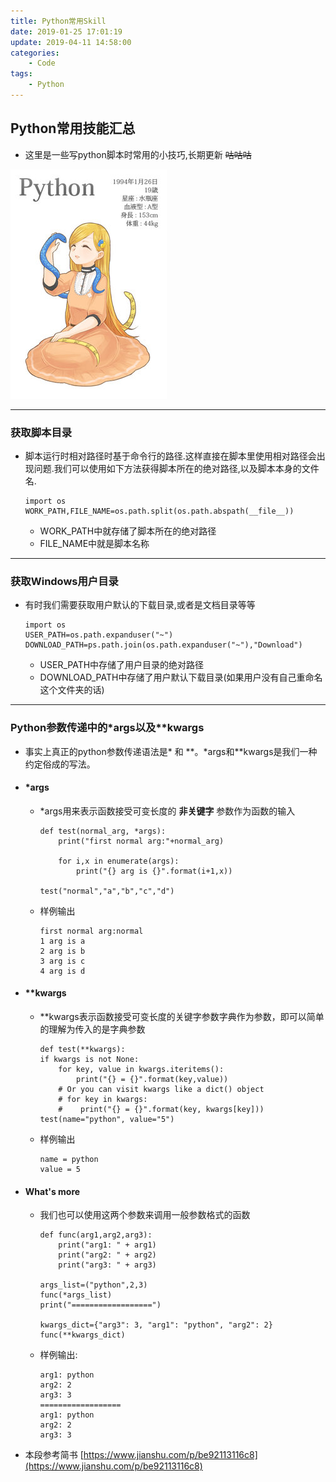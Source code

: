 ```yaml
---
title: Python常用Skill
date: 2019-01-25 17:01:19
update: 2019-04-11 14:58:00
categories:
    - Code
tags:
    - Python
---
```

## Python常用技能汇总
* 这里是一些写python脚本时常用的小技巧,长期更新
~~咕咕咕~~

![Python娘,来源于萌娘百科](Python.jpg)

<!--more-->

---
### 获取脚本目录

* 脚本运行时相对路径时基于命令行的路径.这样直接在脚本里使用相对路径会出现问题.我们可以使用如下方法获得脚本所在的绝对路径,以及脚本本身的文件名.
    ```
    import os
    WORK_PATH,FILE_NAME=os.path.split(os.path.abspath(__file__))
    ```
    * WORK_PATH中就存储了脚本所在的绝对路径
    * FILE_NAME中就是脚本名称

---
### 获取Windows用户目录
* 有时我们需要获取用户默认的下载目录,或者是文档目录等等
    ```
    import os
    USER_PATH=os.path.expanduser("~")
    DOWNLOAD_PATH=ps.path.join(os.path.expanduser("~"),"Download")
    ```
    * USER_PATH中存储了用户目录的绝对路径
    * DOWNLOAD_PATH中存储了用户默认下载目录(如果用户没有自己重命名这个文件夹的话)

---
### Python参数传递中的*args以及**kwargs
* 事实上真正的python参数传递语法是* 和 **。*args和\*\*kwargs是我们一种约定俗成的写法。


* #### *args
    * *args用来表示函数接受可变长度的 __非关键字__ 参数作为函数的输入
        ```
        def test(normal_arg, *args):
            print("first normal arg:"+normal_arg)

            for i,x in enumerate(args):
                print("{} arg is {}".format(i+1,x))
        
        test("normal","a","b","c","d")
        ```

    * 样例输出
        ```
        first normal arg:normal
        1 arg is a
        2 arg is b
        3 arg is c
        4 arg is d
        ```

* #### **kwargs
    * **kwargs表示函数接受可变长度的关键字参数字典作为参数，即可以简单的理解为传入的是字典参数
        ```
        def test(**kwargs):
        if kwargs is not None:
            for key, value in kwargs.iteritems():
                print("{} = {}".format(key,value))
            # Or you can visit kwargs like a dict() object
            # for key in kwargs:
            #    print("{} = {}".format(key, kwargs[key]))
        test(name="python", value="5")
        ```
    * 样例输出
        ```
        name = python
        value = 5
        ```

* #### What's more
    * 我们也可以使用这两个参数来调用一般参数格式的函数
        ```
        def func(arg1,arg2,arg3):
            print("arg1: " + arg1)
            print("arg2: " + arg2)
            print("arg3: " + arg3)
        
        args_list=("python",2,3)
        func(*args_list)
        print("==================")

        kwargs_dict={"arg3": 3, "arg1": "python", "arg2": 2}
        func(**kwargs_dict)
        ```

    * 样例输出:

        ```
        arg1: python
        arg2: 2
        arg3: 3
        ==================
        arg1: python
        arg2: 2
        arg3: 3
        ```

* 本段参考简书 [https://www.jianshu.com/p/be92113116c8](https://www.jianshu.com/p/be92113116c8)
